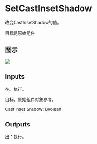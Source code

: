 # SetCastInsetShadow

改变CastInsetShadow的值。

目标是原始组件

## 图示

![]($-20221218-20391507.png)

## Inputs

在。执行。

目标。原始组件对象参考。

Cast Inset Shadow: Boolean.  

## Outputs

出：执行。
